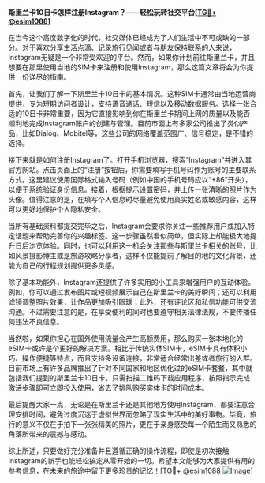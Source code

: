 **斯里兰卡10日卡怎样注册Instagram？——轻松玩转社交平台[[TG💪+ @esim1088](https://t.me/s/esim1088)]**

在当今这个高度数字化的时代，社交媒体已经成为了人们生活中不可或缺的一部分。对于喜欢分享生活点滴、记录旅行见闻或者与朋友保持联系的人来说，Instagram无疑是一个非常受欢迎的平台。然而，如果你计划前往斯里兰卡，并且想要在那里使用当地的SIM卡来注册和使用Instagram，那么这篇文章将会为你提供一份详尽的指南。

首先，让我们了解一下斯里兰卡10日卡的基本情况。这种SIM卡通常由当地运营商提供，专为短期访问者设计，支持语音通话、短信以及移动数据服务。选择一张合适的10日卡非常重要，因为它直接影响到你在斯里兰卡期间上网的质量以及能否顺利地完成Instagram账户的创建与管理。目前市面上有多家公司推出了类似产品，比如Dialog、Mobitel等，这些公司的网络覆盖范围广、信号稳定，是不错的选择。

接下来就是如何注册Instagram了。打开手机浏览器，搜索“Instagram”并进入其官方网站。点击页面上的“注册”按钮后，你需要填写手机号码作为账号的主要联系方式。这里建议使用国际格式输入号码（例如中国的手机号码应以“+86”开头），以便于系统验证身份信息。接着，根据提示设置密码，并上传一张清晰的照片作为头像。值得注意的是，在填写个人信息时尽量避免使用真实姓名或敏感内容，这样可以更好地保护个人隐私安全。

当所有基础资料都提交完毕之后，Instagram会要求你关注一些推荐用户或加入特定话题来帮助完善你的兴趣标签。这一步骤虽然看似简单，但实际上却能极大地提升日后浏览体验。同时，也可以利用这一机会关注那些与斯里兰卡相关的账号，比如风景摄影博主或是旅游攻略分享者，这样不仅能提前了解目的地的文化背景，还能为自己的行程规划提供更多灵感。

除了基本功能外，Instagram还提供了许多实用的小工具来增强用户的互动体验。例如，你可以通过发布图片或短视频展示自己在斯里兰卡的美好瞬间；还可以利用滤镜调整照片效果，让作品更加吸引眼球；此外，还有评论区和私信功能可供交流沟通。不过需要注意的是，在享受便利的同时也要遵守相关法律法规，不要传播任何违法不良信息。

当然啦，如果你担心在国外使用流量会产生高额费用，那么购买一张本地化的eSIM卡或许是个更好的解决方案。相比于传统实体SIM卡，eSIM卡具有体积小巧、操作便捷等特点，而且支持多设备连接，非常适合经常出差或者旅行的人群。目前市场上有许多品牌推出了针对不同国家和地区优化过的eSIM卡套餐，其中就包括我们提到的斯里兰卡10日卡。只需扫描二维码下载应用程序，按照指示完成激活步骤即可立即投入使用，省去了排队购买实体卡的时间成本。

最后提醒大家一点，无论是在斯里兰卡还是其他地方使用Instagram，都要注意合理安排时间，避免过度沉迷于虚拟世界而忽略了现实生活中的美好事物。毕竟，旅行的意义不仅在于拍下一张张精美的照片，更在于亲身感受每一个陌生而又熟悉的角落所带来的震撼与感动。

综上所述，只要做好充分准备并且遵循正确的操作流程，即使是初次接触Instagram的新手也能轻松搞定从零开始的一切。希望本文能够为大家提供有用的参考信息，在未来的旅途中留下更多珍贵的记忆！[[TG💪+ @esim1088](https://t.me/s/esim1088) ![Image](https://i.postimg.cc/4NQfJmqS/Snipaste-2025-05-13-00-14-12.png)]